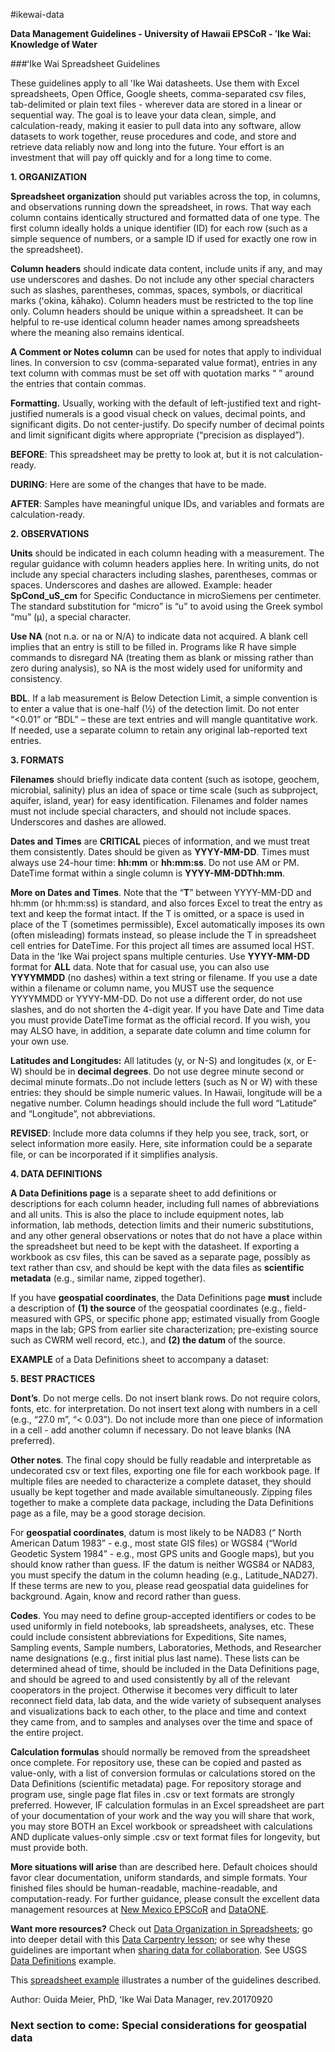 #ikewai-data

**Data Management Guidelines - University of Hawaii EPSCoR - ʻIke Wai: Knowledge of Water**


###ʻIke Wai Spreadsheet Guidelines

These guidelines apply to all ʻIke Wai datasheets. Use them with Excel spreadsheets, Open Office, Google sheets, comma-separated csv files, tab-delimited or plain text files - wherever data are stored in a linear or sequential way. The goal is to leave your data clean, simple, and calculation-ready, making it easier to pull data into any software, allow datasets to work together, reuse procedures and code, and store and retrieve data reliably now and long into the future. Your effort is an investment that will pay off quickly and for a long time to come.

**1. ORGANIZATION**

**Spreadsheet organization** should put variables across the top, in columns, and observations running down the spreadsheet, in rows. That way each column contains identically structured and formatted data of one type. The first column ideally holds a unique identifier (ID) for each row (such as a simple sequence of numbers, or a sample ID if used for exactly one row in the spreadsheet).

**Column headers** should indicate data content, include units if any, and may use underscores and dashes. Do not include any other special characters such as slashes, parentheses, commas, spaces, symbols, or diacritical marks (ʻokina, kāhako). Column headers must be restricted to the top line only. Column headers should be unique within a spreadsheet. It can be helpful to re-use identical column header names among spreadsheets where the meaning also remains identical. 

**A Comment or Notes column** can be used for notes that apply to individual lines. In conversion to csv (comma-separated value format), entries in any text column with commas must be set off with quotation marks “ ” around the entries that contain commas.

**Formatting.** Usually, working with the default of left-justified text and right-justified numerals is a good visual check on values, decimal points, and significant digits. Do not center-justify. Do specify number of decimal points and limit significant digits where appropriate (“precision as displayed”).

**BEFORE**: This spreadsheet may be pretty to look at, but it is not calculation-ready.


**DURING**: Here are some of the changes that have to be made.


**AFTER**: Samples have meaningful unique IDs, and variables and formats are calculation-ready.


**2. OBSERVATIONS**

**Units** should be indicated in each column heading with a measurement. The regular guidance with column headers applies here. In writing units, do not include any special characters including slashes, parentheses, commas or spaces. Underscores and dashes are allowed.
   Example: header **SpCond_uS_cm** for Specific Conductance in microSiemens per centimeter. The standard substitution for “micro” is “u” to avoid using the Greek symbol “mu” (μ), a special character.

**Use NA** (not n.a. or na or N/A) to indicate data not acquired. A blank cell implies that an entry is still to be filled in. Programs like R have simple commands to disregard NA (treating them as blank or missing rather than zero during analysis), so NA is the most widely used for uniformity and consistency.

**BDL**. If a lab measurement is Below Detection Limit, a simple convention is to enter a value that is one-half (½) of the detection limit. Do not enter “<0.01” or “BDL” – these are text entries and will mangle quantitative work. If needed, use a separate column to retain any original lab-reported text entries.


**3. FORMATS**

**Filenames** should briefly indicate data content (such as isotope, geochem, microbial, salinity) plus an idea of space or time scale (such as subproject, aquifer, island, year)  for easy identification. Filenames and folder names must not include special characters, and should not include spaces. Underscores and dashes are allowed.

**Dates and Times** are **CRITICAL** pieces of information, and we must treat them consistently.
Dates should be given as **YYYY-MM-DD**.
Times must always use 24-hour time: **hh:mm** or **hh:mm:ss**.  Do not use AM or PM.
DateTime format within a single column is **YYYY-MM-DDThh:mm**.

**More on Dates and Times**. Note that the “**T**” between YYYY-MM-DD and hh:mm (or hh:mm:ss) is standard, and also forces Excel to treat the entry as text and keep the format intact. If the T is omitted, or a space is used in place of the T (sometimes permissible), Excel automatically imposes its own (often misleading) formats instead, so please include the T in spreadsheet cell entries for DateTime. For this project all times are assumed local HST. 
   Data in the ʻIke Wai project spans multiple centuries. Use **YYYY-MM-DD** format for **ALL** data. Note that for casual use, you can also use **YYYYMMDD** (no dashes) within a text string or filename. If you use a date within a filename or column name, you MUST use the sequence YYYYMMDD or YYYY-MM-DD. Do not use a different order, do not use slashes, and do not shorten the 4-digit year.
   If you have Date and Time data you must provide DateTime format as the official record. If you wish, you may ALSO have, in addition, a separate date column and time column for your own use.

**Latitudes and Longitudes:** All latitudes (y, or N-S) and longitudes (x, or E-W) should be in **decimal degrees**.  Do not use degree minute second or decimal minute formats..Do not include letters (such as N or W) with these entries: they should be simple numeric values.  In Hawaii, longitude will be a negative number. Column headings should include the full word “Latitude” and “Longitude”, not abbreviations.

**REVISED**: Include more data columns if they help you see, track, sort, or select information more easily. Here, site information could be a separate file, or can be incorporated if it simplifies analysis.


**4. DATA DEFINITIONS**

**A Data Definitions page** is a separate sheet to add definitions or descriptions for each column header, including full names of abbreviations and all units. This is also the place to include equipment notes, lab information, lab methods, detection limits and their numeric substitutions, and any other general observations or notes that do not have a place within the spreadsheet but need to be kept with the datasheet. If exporting a workbook as csv files, this can be saved as a separate page, possibly as text rather than csv, and should be kept with the data files as **scientific metadata** (e.g., similar name, zipped together).

If you have **geospatial coordinates**, the Data Definitions page **must** include a description of **(1) the source** of the geospatial coordinates (e.g., field-measured with GPS, or specific phone app; estimated visually from Google maps in the lab; GPS from earlier site characterization; pre-existing source such as CWRM well record, etc.), and **(2) the datum** of the source.

**EXAMPLE** of a Data Definitions sheet to accompany a dataset:


**5. BEST PRACTICES**

**Dont’s**. Do not merge cells. Do not insert blank rows. Do not require colors, fonts, etc. for interpretation. Do not insert text along with numbers in a cell (e.g., “27.0 m”, “< 0.03”). Do not include more than one piece of information in a cell - add another column if necessary. Do not leave blanks (NA preferred).

**Other notes**. The final copy should be fully readable and interpretable as undecorated csv or text files, exporting one file for each workbook page. If multiple files are needed to characterize a complete dataset, they should usually be kept together and made available simultaneously. Zipping files together to make a complete data package, including the Data Definitions page as a file, may be a good storage decision.

For **geospatial coordinates**, datum is most likely to be NAD83 (“ North American Datum 1983” - e.g., most state GIS files) or WGS84 (“World Geodetic System 1984” - e.g., most GPS units and Google maps), but you should know rather than guess. IF the datum is neither WGS84 or NAD83, you must specify the datum in the column heading (e.g., Latitude_NAD27). If these terms are new to you, please read geospatial data guidelines for background. Again, know and record rather than guess.

**Codes**. You may need to define group-accepted identifiers or codes to be used uniformly in field notebooks, lab spreadsheets, analyses, etc. These could include consistent abbreviations for Expeditions, Site names, Sampling events, Sample numbers, Laboratories, Methods, and Researcher name designations (e.g., first initial plus last name). These lists can be determined ahead of time, should be included in the Data Definitions page, and should be agreed to and used consistently by all of the relevant cooperators in the project. Otherwise it becomes very difficult to later reconnect field data, lab data, and the wide variety of subsequent analyses and visualizations back to each other, to the place and time and context they came from, and to samples and analyses over the time and space of the entire project. 

**Calculation formulas** should normally be removed from the spreadsheet once complete. For repository use, these can be copied and pasted as value-only, with a list of conversion formulas or calculations stored on the Data Definitions (scientific metadata) page. For repository storage and program use, single page flat files in .csv or text formats are strongly preferred. However, IF calculation formulas in an Excel spreadsheet are part of your documentation of your work and the way you will share that work, you may store BOTH an Excel workbook or spreadsheet with calculations AND duplicate values-only simple .csv or text format files for longevity, but must provide both.

**More situations will arise** than are described here. Default choices should favor clear documentation, uniform standards, and simple formats. Your finished files should be human-readable, machine-readable, and computation-ready. For further guidance, please consult the excellent data management resources at [New Mexico EPSCoR](https://www.nmepscor.org/data_portal/data-management-document-training) and [DataONE](https://www.dataone.org/sites/all/documents/DataONE_BP_Primer_020212.pdf).
 
**Want more resources?** Check out [Data Organization in Spreadsheets](https://peerj.com/preprints/3183/); go into deeper detail with this [Data Carpentry lesson](http://www.datacarpentry.org/spreadsheet-ecology-lesson/); or see why these guidelines are important when [sharing data for collaboration](https://peerj.com/preprints/3139.pdf). See USGS [Data Definitions](https://nhd.usgs.gov/NHDDataDictionary_model2.0.pdf) example.


This [spreadsheet example](https://docs.google.com/spreadsheets/d/18O8ZBmzKx5ftix5-Hkz8sMj7fFLtMiLqhye2BUhTDog/edit#gid=0) illustrates a number of the guidelines described.

Author: Ouida Meier, PhD, ʻIke Wai Data Manager, rev.20170920


### Next section to come: Special considerations for geospatial data

